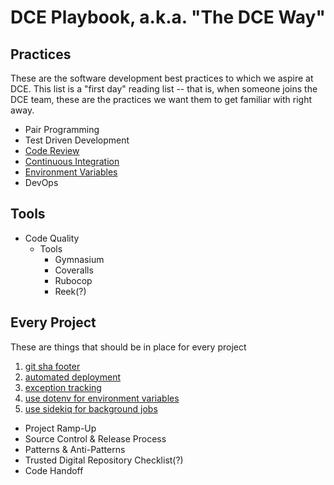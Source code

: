 # DCE Playbook, a.k.a. "The DCE Way"

## Practices
These are the software development best practices to which we aspire at DCE. This list is a "first day" reading list --
that is, when someone joins the DCE team, these are the practices we want them to get familiar with right away.

- Pair Programming
- Test Driven Development
- [Code Review](first_day/code_review.md)
- [Continuous Integration](first_day/ci.md)
- [Environment Variables](first_day/environment_variables.md)
- DevOps

## Tools

- Code Quality
  - Tools
    - Gymnasium
    - Coveralls
    - Rubocop
    - Reek(?)

## Every Project
These are things that should be in place for every project
1. [git sha footer](every_project/git_sha.md)
2. [automated deployment](every_project/auto_deploy.md)
3. [exception tracking](every_project/exception_tracking.md)
4. [use dotenv for environment variables](every_project/dotenv.md)
5. [use sidekiq for background jobs](every_project/sidekiq.md)

 - Project Ramp-Up
 - Source Control & Release Process
 - Patterns & Anti-Patterns
 - Trusted Digital Repository Checklist(?)
 - Code Handoff

